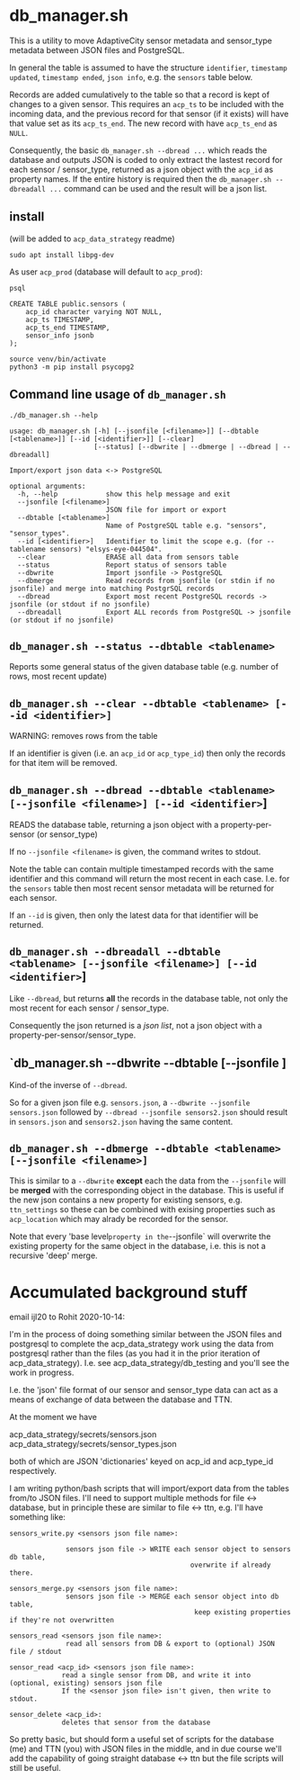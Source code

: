 # db_manager.sh

This is a utility to move AdaptiveCity sensor metadata and sensor_type metadata between JSON files and PostgreSQL.

In general the table is assumed to have the structure `identifier`, `timestamp updated`, `timestamp ended`, `json info`, e.g.
the `sensors` table below.

Records are added cumulatively to the table so that a record is kept of changes to a given sensor. This requires an `acp_ts`
to be included with the incoming data, and the previous record for that sensor (if it exists) will have that value set as
its `acp_ts_end`. The new record with have `acp_ts_end` as `NULL`.

Consequently, the basic `db_manager.sh --dbread ...` which reads the database and outputs JSON is coded to only extract the lastest
record for each sensor / sensor_type, returned as a json object with the `acp_id` as property names. If the entire history is
required then the `db_manager.sh --dbreadall ...` command can be used and the result will be a json list.

## install

(will be added to `acp_data_strategy` readme)

```
sudo apt install libpg-dev
```

As user `acp_prod` (database will default to `acp_prod`):

```
psql

CREATE TABLE public.sensors (
    acp_id character varying NOT NULL,
    acp_ts TIMESTAMP,
    acp_ts_end TIMESTAMP,
    sensor_info jsonb
);

```

```
source venv/bin/activate
python3 -m pip install psycopg2
```

## Command line usage of `db_manager.sh`

```
./db_manager.sh --help

usage: db_manager.sh [-h] [--jsonfile [<filename>]] [--dbtable [<tablename>]] [--id [<identifier>]] [--clear]
                     [--status] [--dbwrite | --dbmerge | --dbread | --dbreadall]

Import/export json data <-> PostgreSQL

optional arguments:
  -h, --help            show this help message and exit
  --jsonfile [<filename>]
                        JSON file for import or export
  --dbtable [<tablename>]
                        Name of PostgreSQL table e.g. "sensors", "sensor_types".
  --id [<identifier>]   Identifier to limit the scope e.g. (for --tablename sensors) "elsys-eye-044504".
  --clear               ERASE all data from sensors table
  --status              Report status of sensors table
  --dbwrite             Import jsonfile -> PostgreSQL
  --dbmerge             Read records from jsonfile (or stdin if no jsonfile) and merge into matching PostgrSQL records
  --dbread              Export most recent PostgreSQL records -> jsonfile (or stdout if no jsonfile)
  --dbreadall           Export ALL records from PostgreSQL -> jsonfile (or stdout if no jsonfile)
```

## `db_manager.sh --status --dbtable <tablename>`

Reports some general status of the given database table (e.g. number of rows, most recent update)

## `db_manager.sh --clear --dbtable <tablename> [--id <identifier>]`

WARNING: removes rows from the table

If an identifier is given (i.e. an `acp_id` or `acp_type_id`) then only the records for that item will be removed.

## `db_manager.sh --dbread --dbtable <tablename> [--jsonfile <filename>] [--id <identifier>`]

READS the database table, returning a json object with a property-per-sensor (or sensor_type)

If no `--jsonfile <filename>` is given, the command writes to stdout.

Note the table can contain multiple timestamped records with the same identifier and this command will return the most
recent in each case. I.e. for the `sensors` table then most recent sensor metadata will be returned for each sensor.

If an `--id` is given, then only the latest data for that identifier will be returned.

## `db_manager.sh --dbreadall --dbtable <tablename> [--jsonfile <filename>] [--id <identifier>`]

Like `--dbread`, but returns **all** the records in the database table, not only the most recent for each
sensor / sensor_type.

Consequently the json returned is a *json list*, not a json object with a property-per-sensor/sensor_type.

## `db_manager.sh --dbwrite --dbtable <tablename> [--jsonfile <filename>]

Kind-of the inverse of `--dbread`.

So for a given json file e.g. `sensors.json`, a `--dbwrite --jsonfile sensors.json` followed by `--dbread --jsonfile sensors2.json`
should result in `sensors.json` and `sensors2.json` having the same content.

## `db_manager.sh --dbmerge --dbtable <tablename> [--jsonfile <filename>]`

This is similar to a `--dbwrite` **except** each the data from the `--jsonfile` will be **merged** with the corresponding object
in the database. This is useful if the new json contains a new property for existing sensors, e.g. `ttn_settings` so these can be
combined with exising properties such as `acp_location` which may alrady be recorded for the sensor.

Note that every 'base level` property in the `--jsonfile` will overwrite the existing property for the same object in the
database, i.e. this is not a recursive 'deep' merge.

# Accumulated background stuff

email ijl20 to Rohit 2020-10-14:

I'm in the process of doing something similar between the JSON files and postgresql to complete the acp_data_strategy
work using the data from postgresql rather than the files (as you had it in the prior iteration of acp_data_strategy).
I.e. see acp_data_strategy/db_testing and you'll see the work in progress.

I.e. the 'json' file format of our sensor and sensor_type data can act as a means of exchange of data between the database and TTN.

At the moment we have

acp_data_strategy/secrets/sensors.json
acp_data_strategy/secrets/sensor_types.json

both of which are JSON 'dictionaries' keyed on acp_id and acp_type_id respectively.

I am writing python/bash scripts that will import/export data from the tables from/to JSON files. I'll need to support
multiple methods for file <-> database, but in principle these are similar to file <-> ttn, e.g. I'll have something like:
```
sensors_write.py <sensors json file name>:

              sensors json file -> WRITE each sensor object to sensors db table,
                                             overwrite if already there.

sensors_merge.py <sensors json file name>:
              sensors json file -> MERGE each sensor object into db table,
                                              keep existing properties if they're not overwritten

sensors_read <sensors json file name>:
              read all sensors from DB & export to (optional) JSON file / stdout

sensor_read <acp_id> <sensors json file name>:
             read a single sensor from DB, and write it into (optional, existing) sensors json file
             If the <sensor json file> isn't given, then write to stdout.

sensor_delete <acp_id>:
             deletes that sensor from the database
```
So pretty basic, but should form a useful set of scripts for the database (me) and TTN (you) with JSON files in
the middle, and in due course we'll add the capability of going straight database <-> ttn but the file scripts will still be useful.

